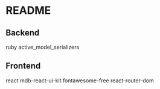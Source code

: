 # README

## Backend
ruby
active_model_serializers

## Frontend
react
mdb-react-ui-kit
fontawesome-free
react-router-dom